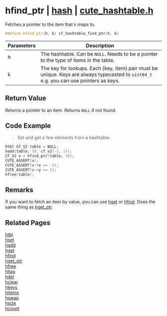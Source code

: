 # hfind_ptr | [hash](https://github.com/RandyGaul/cute_framework/blob/master/docs/hash_readme.md) | [cute_hashtable.h](https://github.com/RandyGaul/cute_framework/blob/master/include/cute_hashtable.h)

Fetches a pointer to the item that `k` maps to.

```cpp
#define hfind_ptr(h, k) cf_hashtable_find_ptr(h, k)
```

Parameters | Description
--- | ---
h | The hashtable. Can be `NULL`. Needs to be a pointer to the type of items in the table.
k | The key for lookups. Each {key, item} pair must be unique. Keys are always typecasted to `uint64_t` e.g. you can use pointers as keys.

## Return Value

Returns a pointer to an item. Returns `NULL` if not found.

## Code Example

> Set and get a few elements from a hashtable.

```cpp
htbl CF_V2 table = NULL;
hadd(table, 10, cf_v2(-1, 1));
CF_V2 v = hfind_ptr(table, 10);
CUTE_ASSERT(v);
CUTE_ASSERT(v->x == -1);
CUTE_ASSERT(v->y == 1);
hfree(table);
```

## Remarks

If you want to fetch an item by value, you can use [hget](https://github.com/RandyGaul/cute_framework/blob/master/docs/hash/hget.md) or [hfind](https://github.com/RandyGaul/cute_framework/blob/master/docs/hash/hfind.md). Does the same thing as [hget_ptr](https://github.com/RandyGaul/cute_framework/blob/master/docs/hash/hget_ptr.md).

## Related Pages

[htbl](https://github.com/RandyGaul/cute_framework/blob/master/docs/hash/htbl.md)  
[hset](https://github.com/RandyGaul/cute_framework/blob/master/docs/hash/hset.md)  
[hadd](https://github.com/RandyGaul/cute_framework/blob/master/docs/hash/hadd.md)  
[hget](https://github.com/RandyGaul/cute_framework/blob/master/docs/hash/hget.md)  
[hfind](https://github.com/RandyGaul/cute_framework/blob/master/docs/hash/hfind.md)  
[hget_ptr](https://github.com/RandyGaul/cute_framework/blob/master/docs/hash/hget_ptr.md)  
[hfree](https://github.com/RandyGaul/cute_framework/blob/master/docs/hash/hfree.md)  
[hhas](https://github.com/RandyGaul/cute_framework/blob/master/docs/hash/hhas.md)  
[hdel](https://github.com/RandyGaul/cute_framework/blob/master/docs/hash/hdel.md)  
[hclear](https://github.com/RandyGaul/cute_framework/blob/master/docs/hash/hclear.md)  
[hkeys](https://github.com/RandyGaul/cute_framework/blob/master/docs/hash/hkeys.md)  
[hitems](https://github.com/RandyGaul/cute_framework/blob/master/docs/hash/hitems.md)  
[hswap](https://github.com/RandyGaul/cute_framework/blob/master/docs/hash/hswap.md)  
[hsize](https://github.com/RandyGaul/cute_framework/blob/master/docs/hash/hsize.md)  
[hcount](https://github.com/RandyGaul/cute_framework/blob/master/docs/hash/hcount.md)  
